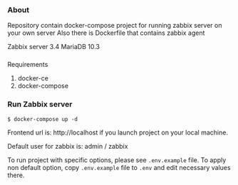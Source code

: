 ### About
Repository contain docker-compose project for running zabbix server on your own server
Also there is Dockerfile that contains zabbix agent

Zabbix server 3.4
MariaDB 10.3

###
Requirements

1. docker-ce
1. docker-compose

### Run Zabbix server

```shell
$ docker-compose up -d
```

Frontend url is: http://localhost if you launch project on your local machine.

Default user for zabbix is: admin / zabbix

To run project with specific options, please see `.env.example` file.
To apply non default option, copy `.env.example` file to `.env` and
edit necessary values there.
